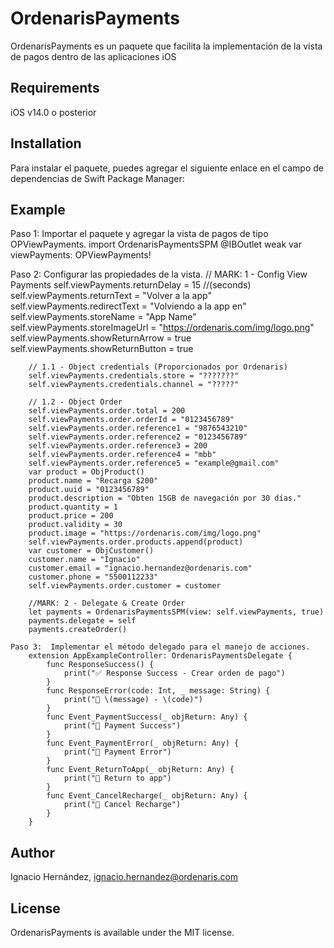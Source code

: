 # OrdenarisPayments
OrdenarisPayments es un paquete que facilita la implementación de la vista de pagos dentro de las aplicaciones iOS

## Requirements
iOS v14.0 o posterior

## Installation
Para instalar el paquete, puedes agregar el siguiente enlace en el campo de dependencias de Swift Package Manager:

## Example
Paso 1: Importar el paquete y agregar la vista de pagos de tipo OPViewPayments.
    import OrdenarisPaymentsSPM
    @IBOutlet weak var viewPayments: OPViewPayments!
    
Paso 2: Configurar las propiedades de la vista.
        // MARK: 1 - Config View Payments
        self.viewPayments.returnDelay = 15  //(seconds)
        self.viewPayments.returnText = "Volver a la app"
        self.viewPayments.redirectText = "Volviendo a la app en"
        self.viewPayments.storeName = "App Name"
        self.viewPayments.storeImageUrl = "https://ordenaris.com/img/logo.png"
        self.viewPayments.showReturnArrow = true
        self.viewPayments.showReturnButton = true
        
        // 1.1 - Object credentials (Proporcionados por Ordenaris)
        self.viewPayments.credentials.store = "???????" 
        self.viewPayments.credentials.channel = "?????"
        
        // 1.2 - Object Order
        self.viewPayments.order.total = 200
        self.viewPayments.order.orderId = "0123456789"
        self.viewPayments.order.reference1 = "9876543210"
        self.viewPayments.order.reference2 = "0123456789"
        self.viewPayments.order.reference3 = 200
        self.viewPayments.order.reference4 = "mbb"
        self.viewPayments.order.reference5 = "example@gmail.com"
        var product = ObjProduct()
        product.name = "Recarga $200"
        product.uuid = "0123456789"
        product.description = "Obten 15GB de navegación por 30 días."
        product.quantity = 1
        product.price = 200
        product.validity = 30
        product.image = "https://ordenaris.com/img/logo.png"
        self.viewPayments.order.products.append(product)
        var customer = ObjCustomer()
        customer.name = "Ignacio"
        customer.email = "ignacio.hernandez@ordenaris.com"
        customer.phone = "5500112233"
        self.viewPayments.order.customer = customer
        
        //MARK: 2 - Delegate & Create Order
        let payments = OrdenarisPaymentsSPM(view: self.viewPayments, true)
        payments.delegate = self
        payments.createOrder()
        
    Paso 3:  Implementar el método delegado para el manejo de acciones.
        extension AppExampleController: OrdenarisPaymentsDelegate {
            func ResponseSuccess() {
                print("✅ Response Success - Crear orden de pago")
            }
            func ResponseError(code: Int, _ message: String) {
                print("🚫 \(message) - \(code)")
            }
            func Event_PaymentSuccess(_ objReturn: Any) {
                print("🔔 Payment Success")
            }
            func Event_PaymentError(_ objReturn: Any) {
                print("🔔 Payment Error")
            }
            func Event_ReturnToApp(_ objReturn: Any) {
                print("🔔 Return to app")
            }
            func Event_CancelRecharge(_ objReturn: Any) {
                print("🔔 Cancel Recharge")
            }
        }

## Author
Ignacio Hernández, ignacio.hernandez@ordenaris.com

## License
OrdenarisPayments is available under the MIT license.
